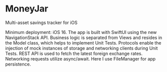 # MoneyJar
Multi-asset savings tracker for iOS

Minimum deployment: iOS 16. The app is built with SwiftUI using the new NavigationStack API. Business logic is separated from Views and resides in the Model class, which helps to implement Unit Tests. Protocols enable the injection of mock instances of storage and networking clients during Unit Tests. REST API is used to fetch the latest foreign exchange rates. Networking requests utilize async/await. Here I use FileManager for app persistence.
